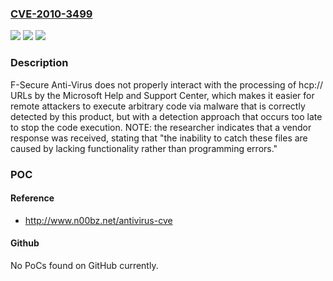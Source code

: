 ### [CVE-2010-3499](https://cve.mitre.org/cgi-bin/cvename.cgi?name=CVE-2010-3499)
![](https://img.shields.io/static/v1?label=Product&message=n%2Fa&color=blue)
![](https://img.shields.io/static/v1?label=Version&message=n%2Fa&color=blue)
![](https://img.shields.io/static/v1?label=Vulnerability&message=n%2Fa&color=brighgreen)

### Description

F-Secure Anti-Virus does not properly interact with the processing of hcp:// URLs by the Microsoft Help and Support Center, which makes it easier for remote attackers to execute arbitrary code via malware that is correctly detected by this product, but with a detection approach that occurs too late to stop the code execution.  NOTE: the researcher indicates that a vendor response was received, stating that "the inability to catch these files are caused by lacking functionality rather than programming errors."

### POC

#### Reference
- http://www.n00bz.net/antivirus-cve

#### Github
No PoCs found on GitHub currently.

